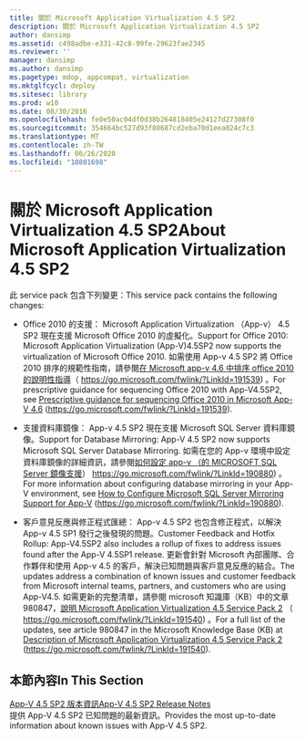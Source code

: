 ```yaml
---
title: 關於 Microsoft Application Virtualization 4.5 SP2
description: 關於 Microsoft Application Virtualization 4.5 SP2
author: dansimp
ms.assetid: c498adbe-e331-42c8-99fe-29623fae2345
ms.reviewer: ''
manager: dansimp
ms.author: dansimp
ms.pagetype: mdop, appcompat, virtualization
ms.mktglfcycl: deploy
ms.sitesec: library
ms.prod: w10
ms.date: 08/30/2016
ms.openlocfilehash: fe0e50ac04df0d38b264818405e24127d27308f0
ms.sourcegitcommit: 354664bc527d93f80687cd2eba70d1eea024c7c3
ms.translationtype: MT
ms.contentlocale: zh-TW
ms.lasthandoff: 06/26/2020
ms.locfileid: "10801698"
---
```

# <span data-ttu-id="d1ab0-103">關於 Microsoft Application Virtualization 4.5 SP2</span><span class="sxs-lookup"><span data-stu-id="d1ab0-103">About Microsoft Application Virtualization 4.5 SP2</span></span>


<span data-ttu-id="d1ab0-104">此 service pack 包含下列變更：</span><span class="sxs-lookup"><span data-stu-id="d1ab0-104">This service pack contains the following changes:</span></span>

-   <span data-ttu-id="d1ab0-105">Office 2010 的支援： Microsoft Application Virtualization （App-v） 4.5 SP2 現在支援 Microsoft Office 2010 的虛擬化。</span><span class="sxs-lookup"><span data-stu-id="d1ab0-105">Support for Office 2010: Microsoft Application Virtualization (App-V)4.5SP2 now supports the virtualization of Microsoft Office 2010.</span></span> <span data-ttu-id="d1ab0-106">如需使用 App-v 4.5 SP2 將 Office 2010 排序的規範性指南，請參閱[在 Microsoft app-v 4.6 中排序 office 2010 的說明性指導](https://go.microsoft.com/fwlink/?LinkId=191539)（ https://go.microsoft.com/fwlink/?LinkId=191539) 。</span><span class="sxs-lookup"><span data-stu-id="d1ab0-106">For prescriptive guidance for sequencing Office 2010 with App-V4.5SP2, see [Prescriptive guidance for sequencing Office 2010 in Microsoft App-V 4.6](https://go.microsoft.com/fwlink/?LinkId=191539) (https://go.microsoft.com/fwlink/?LinkId=191539).</span></span>

-   <span data-ttu-id="d1ab0-107">支援資料庫鏡像： App-v 4.5 SP2 現在支援 Microsoft SQL Server 資料庫鏡像。</span><span class="sxs-lookup"><span data-stu-id="d1ab0-107">Support for Database Mirroring: App-V 4.5 SP2 now supports Microsoft SQL Server Database Mirroring.</span></span> <span data-ttu-id="d1ab0-108">如需在您的 App-v 環境中設定資料庫鏡像的詳細資訊，請參閱[如何設定 app-v （的 MICROSOFT SQL Server 鏡像支援](https://go.microsoft.com/fwlink/?LinkId=190880)） https://go.microsoft.com/fwlink/?LinkId=190880) 。</span><span class="sxs-lookup"><span data-stu-id="d1ab0-108">For more information about configuring database mirroring in your App-V environment, see [How to Configure Microsoft SQL Server Mirroring Support for App-V](https://go.microsoft.com/fwlink/?LinkId=190880) (https://go.microsoft.com/fwlink/?LinkId=190880).</span></span>

-   <span data-ttu-id="d1ab0-109">客戶意見反應與修正程式匯總： App-v 4.5 SP2 也包含修正程式，以解決 App-v 4.5 SP1 發行之後發現的問題。</span><span class="sxs-lookup"><span data-stu-id="d1ab0-109">Customer Feedback and Hotfix Rollup: App-V4.5SP2 also includes a rollup of fixes to address issues found after the App-V 4.5SP1 release.</span></span> <span data-ttu-id="d1ab0-110">更新會針對 Microsoft 內部團隊、合作夥伴和使用 App-v 4.5 的客戶，解決已知問題與客戶意見反應的結合。</span><span class="sxs-lookup"><span data-stu-id="d1ab0-110">The updates address a combination of known issues and customer feedback from Microsoft internal teams, partners, and customers who are using App-V4.5.</span></span> <span data-ttu-id="d1ab0-111">如需更新的完整清單，請參閱 microsoft 知識庫（KB）中的文章980847，[說明 Microsoft Application Virtualization 4.5 Service Pack 2](https://go.microsoft.com/fwlink/?LinkId=191540) （ https://go.microsoft.com/fwlink/?LinkId=191540) 。</span><span class="sxs-lookup"><span data-stu-id="d1ab0-111">For a full list of the updates, see article 980847 in the Microsoft Knowledge Base (KB) at [Description of Microsoft Application Virtualization 4.5 Service Pack 2](https://go.microsoft.com/fwlink/?LinkId=191540) (https://go.microsoft.com/fwlink/?LinkId=191540).</span></span>

## <span data-ttu-id="d1ab0-112">本節內容</span><span class="sxs-lookup"><span data-stu-id="d1ab0-112">In This Section</span></span>


<a href="" id="app-v-4-5-sp2-release-notes"></a>[<span data-ttu-id="d1ab0-113">App-V 4.5 SP2 版本資訊</span><span class="sxs-lookup"><span data-stu-id="d1ab0-113">App-V 4.5 SP2 Release Notes</span></span>](app-v-45-sp2-release-notes.md)  
<span data-ttu-id="d1ab0-114">提供 App-V 4.5 SP2 已知問題的最新資訊。</span><span class="sxs-lookup"><span data-stu-id="d1ab0-114">Provides the most up-to-date information about known issues with App-V 4.5 SP2.</span></span>

 

 





